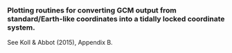 ### Plotting routines for converting GCM output from standard/Earth-like coordinates into a tidally locked coordinate system.
See Koll & Abbot (2015), Appendix B.
